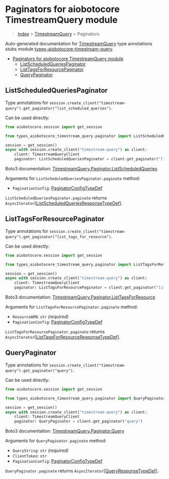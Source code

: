 <a id="paginators-for-aiobotocore-timestreamquery-module"></a>

# Paginators for aiobotocore TimestreamQuery module

> [Index](../README.md) > [TimestreamQuery](./README.md) > Paginators

Auto-generated documentation for
[TimestreamQuery](https://boto3.amazonaws.com/v1/documentation/api/latest/reference/services/timestream-query.html#TimestreamQuery)
type annotations stubs module
[types-aiobotocore-timestream-query](https://pypi.org/project/types-aiobotocore-timestream-query/).

- [Paginators for aiobotocore TimestreamQuery module](#paginators-for-aiobotocore-timestreamquery-module)
  - [ListScheduledQueriesPaginator](#listscheduledqueriespaginator)
  - [ListTagsForResourcePaginator](#listtagsforresourcepaginator)
  - [QueryPaginator](#querypaginator)

<a id="listscheduledqueriespaginator"></a>

## ListScheduledQueriesPaginator

Type annotations for
`session.create_client("timestream-query").get_paginator("list_scheduled_queries")`.

Can be used directly:

```python
from aiobotocore.session import get_session

from types_aiobotocore_timestream_query.paginator import ListScheduledQueriesPaginator

session = get_session()
async with session.create_client("timestream-query") as client:
    client: TimestreamQueryClient
    paginator: ListScheduledQueriesPaginator = client.get_paginator("list_scheduled_queries")
```

Boto3 documentation:
[TimestreamQuery.Paginator.ListScheduledQueries](https://boto3.amazonaws.com/v1/documentation/api/latest/reference/services/timestream-query.html#TimestreamQuery.Paginator.ListScheduledQueries)

Arguments for `ListScheduledQueriesPaginator.paginate` method:

- `PaginationConfig`:
  [PaginatorConfigTypeDef](./type_defs.md#paginatorconfigtypedef)

`ListScheduledQueriesPaginator.paginate` returns
`AsyncIterator`\[[ListScheduledQueriesResponseTypeDef](./type_defs.md#listscheduledqueriesresponsetypedef)\].

<a id="listtagsforresourcepaginator"></a>

## ListTagsForResourcePaginator

Type annotations for
`session.create_client("timestream-query").get_paginator("list_tags_for_resource")`.

Can be used directly:

```python
from aiobotocore.session import get_session

from types_aiobotocore_timestream_query.paginator import ListTagsForResourcePaginator

session = get_session()
async with session.create_client("timestream-query") as client:
    client: TimestreamQueryClient
    paginator: ListTagsForResourcePaginator = client.get_paginator("list_tags_for_resource")
```

Boto3 documentation:
[TimestreamQuery.Paginator.ListTagsForResource](https://boto3.amazonaws.com/v1/documentation/api/latest/reference/services/timestream-query.html#TimestreamQuery.Paginator.ListTagsForResource)

Arguments for `ListTagsForResourcePaginator.paginate` method:

- `ResourceARN`: `str` *(required)*
- `PaginationConfig`:
  [PaginatorConfigTypeDef](./type_defs.md#paginatorconfigtypedef)

`ListTagsForResourcePaginator.paginate` returns
`AsyncIterator`\[[ListTagsForResourceResponseTypeDef](./type_defs.md#listtagsforresourceresponsetypedef)\].

<a id="querypaginator"></a>

## QueryPaginator

Type annotations for
`session.create_client("timestream-query").get_paginator("query")`.

Can be used directly:

```python
from aiobotocore.session import get_session

from types_aiobotocore_timestream_query.paginator import QueryPaginator

session = get_session()
async with session.create_client("timestream-query") as client:
    client: TimestreamQueryClient
    paginator: QueryPaginator = client.get_paginator("query")
```

Boto3 documentation:
[TimestreamQuery.Paginator.Query](https://boto3.amazonaws.com/v1/documentation/api/latest/reference/services/timestream-query.html#TimestreamQuery.Paginator.Query)

Arguments for `QueryPaginator.paginate` method:

- `QueryString`: `str` *(required)*
- `ClientToken`: `str`
- `PaginationConfig`:
  [PaginatorConfigTypeDef](./type_defs.md#paginatorconfigtypedef)

`QueryPaginator.paginate` returns
`AsyncIterator`\[[QueryResponseTypeDef](./type_defs.md#queryresponsetypedef)\].
